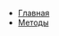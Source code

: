 <!-- docs/_sidebar.md -->

* [Главная](/)
* [Методы](pipeline.md "Методы - Вычислительный конвейер")